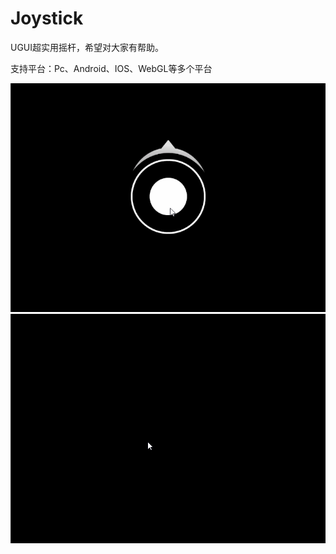 # Joystick
UGUI超实用摇杆，希望对大家有帮助。

支持平台：Pc、Android、IOS、WebGL等多个平台

![image](https://github.com/huangyan2021/Joystick/blob/main/GuDing.gif)
![image](https://github.com/huangyan2021/Joystick/blob/main/YiDong.gif)